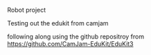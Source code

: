 Robot project

Testing out the edukit from camjam

following along using the github repositroy from
https://github.com/CamJam-EduKit/EduKit3
